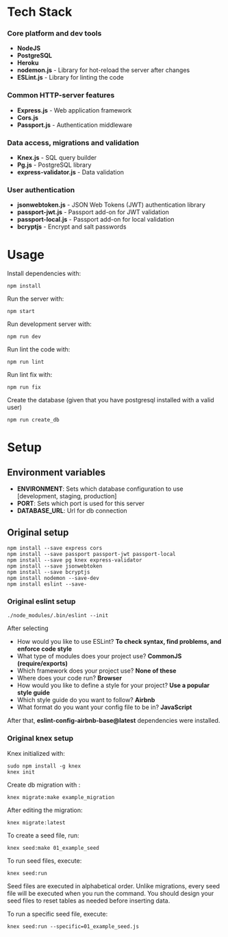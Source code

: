 # Tech Stack

### Core platform and dev tools
- **NodeJS**
- **PostgreSQL**
- **Heroku**
- **nodemon.js**            - Library for hot-reload the server after changes
- **ESLint.js**             - Library for linting the code

### Common HTTP-server features
- **Express.js**            - Web application framework
- **Cors.js**               
- **Passport.js**           - Authentication middleware

### Data access, migrations and validation
- **Knex.js**               - SQL query builder
- **Pg.js**                 - PostgreSQL library
- **express-validator.js**  - Data validation

### User authentication
- **jsonwebtoken.js**       - JSON Web Tokens (JWT) authentication library
- **passport-jwt.js**       - Passport add-on for JWT validation 
- **passport-local.js**     - Passport add-on for local validation
- **bcryptjs**              - Encrypt and salt passwords

# Usage

Install dependencies with:
```
npm install
```
Run the server with:
```
npm start
```
Run development server with:
```
npm run dev
```
Run lint the code with:
```
npm run lint
```
Run lint fix with:
```
npm run fix
```
Create the database (given that you have postgresql installed with a valid user)
```
npm run create_db
```

# Setup

## Environment variables
- **ENVIRONMENT**: Sets which database configuration to use [development, staging, production]
- **PORT**: Sets which port is used for this server
- **DATABASE_URL**: Url for db connection 

## Original setup
```
npm install --save express cors 
npm install --save passport passport-jwt passport-local
npm install --save pg knex express-validator
npm install --save jsonwebtoken
npm install --save bcryptjs
npm install nodemon --save-dev
npm install eslint --save-
```

### Original eslint setup
```
./node_modules/.bin/eslint --init
```
After selecting
- How would you like to use ESLint? **To check syntax, find problems, and enforce code style**
- What type of modules does your project use? **CommonJS (require/exports)**
- Which framework does your project use? **None of these**
- Where does your code run? **Browser**
- How would you like to define a style for your project? **Use a popular style guide**
- Which style guide do you want to follow? **Airbnb**
- What format do you want your config file to be in? **JavaScript**

After that, **eslint-config-airbnb-base@latest** dependencies were installed.

### Original knex setup
Knex initialized with:
```
sudo npm install -g knex
knex init
```
Create db migration with :
```
knex migrate:make example_migration
```
After editing the migration:
```
knex migrate:latest
```
To create a seed file, run:
```
knex seed:make 01_example_seed
```
To run seed files, execute:
```
knex seed:run
```
Seed files are executed in alphabetical order. Unlike migrations, every seed file will be executed when you run the command. You should design your seed files to reset tables as needed before inserting data.

To run a specific seed file, execute:
```
knex seed:run --specific=01_example_seed.js
```